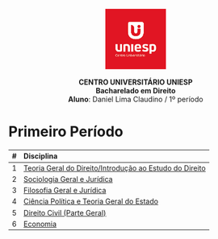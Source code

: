 <div align="center">

<p align="center"><img height="120" src="../figuras/LOGO_UNIESP.png"> </p>

<p align="center"><b>CENTRO UNIVERSITÁRIO UNIESP</b><br>
<b>Bacharelado em Direito</b><br>
<b>Aluno</b>: Daniel Lima Claudino / 1º período<br>
 </p>
</div>

# Primeiro Período

|#|Disciplina|
|:---:|:---|
|1|[Teoria Geral do Direito/Introdução ao Estudo do Direito](./introducao-ao-estudo-do-direito/README.md)|
|2|[Sociologia Geral e Jurídica](./sociologia-geral-e-juridica/README.md)|
|3|[Filosofia Geral e Jurídica](./filosofia-geral-e-juridica/README.md)|
|4|[Ciência Política e Teoria Geral do Estado](./ciencia-politica/README.md)|
|5|[Direito Civil (Parte Geral)](./direito-civil-parte-geral/README.md)|
|6|[Economia](./economia/README.md)|

